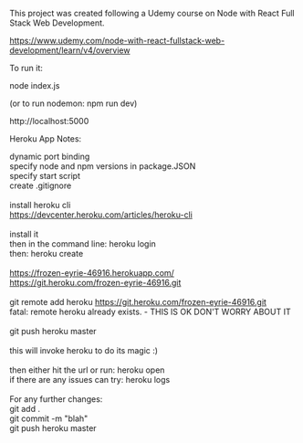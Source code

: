 This project was created following a Udemy course on Node with React Full Stack Web Development.

https://www.udemy.com/node-with-react-fullstack-web-development/learn/v4/overview

To run it:

node index.js

(or to run nodemon: npm run dev)

http://localhost:5000

Heroku App Notes:

dynamic port binding<br />
specify node and npm versions in package.JSON<br />
specify start script<br />
create .gitignore<br />
<br />
install heroku cli<br />
https://devcenter.heroku.com/articles/heroku-cli<br />
<br />
install it<br />
then in the command line: heroku login<br />
then: heroku create<br />
<br />
https://frozen-eyrie-46916.herokuapp.com/<br />
https://git.heroku.com/frozen-eyrie-46916.git<br />
<br />
git remote add heroku https://git.heroku.com/frozen-eyrie-46916.git<br />
fatal: remote heroku already exists. - THIS IS OK DON'T WORRY ABOUT IT<br />
<br />
git push heroku master<br />
<br />
this will invoke heroku to do its magic :)<br />
<br />
then either hit the url or run: heroku open<br />
if there are any issues can try: heroku logs<br />
<br />
For any further changes:<br />
git add .<br />
git commit -m "blah"<br />
git push heroku master<br />
